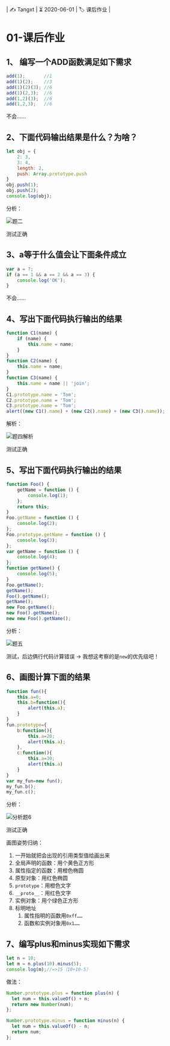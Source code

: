 | ✍️ Tangxt | ⏳ 2020-06-01 | 🏷️ 课后作业 |

# 01-课后作业

## 1、 编写一个ADD函数满足如下需求

``` js
add(1);       //1
add(1)(2);    //3
add(1)(2)(3); //6
add(1)(2,3);  //6
add(1,2)(3);  //6
add(1,2,3);   //6
```

不会……

## 2、下面代码输出结果是什么？为啥？

``` js
let obj = {
    2: 3,
    3: 4,
    length: 2,
    push: Array.prototype.push
}
obj.push(1);
obj.push(2);
console.log(obj);
```

分析：

![题二](assets/img/2020-06-01-22-35-48.png)

测试正确

## 3、a等于什么值会让下面条件成立

``` js
var a = ?;
if (a == 1 && a == 2 && a == 3) {
    console.log('OK');
}
```

不会……

## 4、写出下面代码执行输出的结果

``` js
function C1(name) {
    if (name) {
        this.name = name;
    }
}
function C2(name) {
    this.name = name;
}
function C3(name) {
    this.name = name || 'join';
}
C1.prototype.name = 'Tom';
C2.prototype.name = 'Tom';
C3.prototype.name = 'Tom';
alert((new C1().name) + (new C2().name) + (new C3().name));
```

解析：

![题四解析](assets/img/2020-06-01-22-53-52.png)

测试正确

## 5、写出下面代码执行输出的结果

``` js
function Foo() {
    getName = function () {
        console.log(1);
    };
    return this;
}
Foo.getName = function () {
    console.log(2);
};
Foo.prototype.getName = function () {
    console.log(3);
};
var getName = function () {
    console.log(4);
};
function getName() {
    console.log(5);
}
Foo.getName();
getName();
Foo().getName();
getName();
new Foo.getName();
new Foo().getName();
new new Foo().getName();
```

分析：

![题五](assets/img/2020-06-01-23-16-29.png)

测试，后边俩行代码计算错误 -> 我想这考察的是`new`的优先级吧！

## 6、画图计算下面的结果

``` js
function fun(){
    this.a=0;
    this.b=function(){
        alert(this.a);
    }
}
fun.prototype={
    b:function(){
        this.a=20;
        alert(this.a);
    },
    c:function(){
        this.a=30;
        alert(this.a)
    }
}
var my_fun=new fun();
my_fun.b();
my_fun.c();
```

分析：

![分析题6](assets/img/2020-06-01-23-30-31.png)

测试正确

画图姿势归纳：

1. 一开始就把会出现的引用类型值给画出来
2. 全局声明的函数：用个黄色正方形
3. 属性指定的函数：用橙色椭圆
4. 原型对象：用红色椭圆
5. `prototype`：用橙色文字
6. `__proto__`：用红色文字
7. 实例对象：用个绿色正方形
8. 标明地址
   1. 属性指明的函数用`0xff……`
   2. 函数和实例对象用`0x1……`


## 7、编写plus和minus实现如下需求

``` js
let n = 10;
let m = n.plus(10).minus(5);
console.log(m);//=>15（10+10-5）
```

做法：

``` js
Number.prototype.plus = function plus(n) {
  let num = this.valueOf() + n;
  return new Number(num);
};

Number.prototype.minus = function minus(n) {
  let num = this.valueOf() - n;
  return num;
};
```



